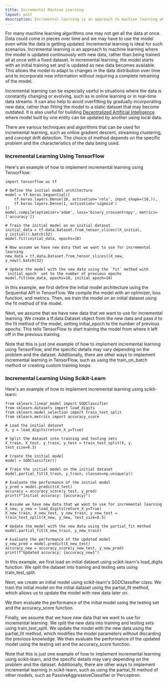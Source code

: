 ```yaml
---
title: Incremental Machine Learning
layout: post
description: Incremental learning is an approach to machine learning where the model is updated continuously with new data, rather than being trained all at once with a fixed dataset. 
--- 
```


For many machine learning algorithms one may not get all the data at once. Data could come in pieces over time and we may have to use the model even while the data is getting updated. Incremental learning is ideal for such scenarios. Incremental learning is an approach to machine learning where the model is updated continuously with new data, rather than being trained all at once with a fixed dataset. In incremental learning, the model starts with an initial training set and is updated as new data becomes available. This allows the model to adapt to changes in the data distribution over time and to incorporate new information without requiring a complete retraining of the model.

Incremental learning can be especially useful in situations where the data is constantly changing or evolving, such as in online learning or in real-time data streams. It can also help to avoid overfitting by gradually incorporating new data, rather than fitting the model to a static dataset that may become outdated. It is also useful for building [Decentralized Artificial Intelligence](/2023/02/25/Decentralized-Artificial-Intelligence.html) where model built by one entity can be updated by another using local data.

There are various techniques and algorithms that can be used for incremental learning, such as online gradient descent, streaming clustering, and concept drift detection. The choice of method depends on the specific problem and the characteristics of the data being used.

### Incremental Learning Using TensorFlow

Here's an example of how to implement incremental learning using TensorFlow:

	import tensorflow as tf
	
	# Define the initial model architecture
	model = tf.keras.Sequential([
	    tf.keras.layers.Dense(10, activation='relu', input_shape=(10,)),
	    tf.keras.layers.Dense(1, activation='sigmoid')
	])
	model.compile(optimizer='adam', loss='binary_crossentropy', metrics=['accuracy'])
	
	# Train the initial model on an initial dataset
	initial_data = tf.data.Dataset.from_tensor_slices((X_initial, y_initial)).batch(32)
	model.fit(initial_data, epochs=10)
	
	# Now assume we have new data that we want to use for incremental learning
	new_data = tf.data.Dataset.from_tensor_slices((X_new, y_new)).batch(32)
	
	# Update the model with the new data using the `fit` method with `initial_epoch` set to the number of previous epochs
	model.fit(new_data, epochs=10, initial_epoch=10)

In this example, we first define the initial model architecture using the Sequential API in TensorFlow. We compile the model with an optimizer, loss function, and metrics. Then, we train the model on an initial dataset using the fit method of the model.

Next, we assume that we have new data that we want to use for incremental learning. We create a tf.data.Dataset object from the new data and pass it to the fit method of the model, setting initial_epoch to the number of previous epochs. This tells TensorFlow to start training the model from where it left off in the previous training.

Note that this is just one example of how to implement incremental learning using TensorFlow, and the specific details may vary depending on the problem and the dataset. Additionally, there are other ways to implement incremental learning in TensorFlow, such as using the train_on_batch method or creating custom training loops.

### Incremental Learning Using Scikit-Learn

Here's an example of how to implement incremental learning using scikit-learn:

	from sklearn.linear_model import SGDClassifier
	from sklearn.datasets import load_digits
	from sklearn.model_selection import train_test_split
	from sklearn.metrics import accuracy_score
	
	# Load the initial dataset
	X, y = load_digits(return_X_y=True)
	
	# Split the dataset into training and testing sets
	X_train, X_test, y_train, y_test = train_test_split(X, y, test_size=0.3)
	
	# Create the initial model
	model = SGDClassifier()
	
	# Train the initial model on the initial dataset
	model.partial_fit(X_train, y_train, classes=np.unique(y))
	
	# Evaluate the performance of the initial model
	y_pred = model.predict(X_test)
	accuracy = accuracy_score(y_test, y_pred)
	print(f"Initial accuracy: {accuracy}")
	
	# Assume we have new data that we want to use for incremental learning
	X_new, y_new = load_digits(return_X_y=True)
	X_new_train, X_new_test, y_new_train, y_new_test = train_test_split(X_new, y_new, test_size=0.3)
	
	# Update the model with the new data using the partial_fit method
	model.partial_fit(X_new_train, y_new_train)
	
	# Evaluate the performance of the updated model
	y_new_pred = model.predict(X_new_test)
	accuracy_new = accuracy_score(y_new_test, y_new_pred)
	print(f"Updated accuracy: {accuracy_new}")
	
In this example, we first load an initial dataset using scikit-learn's load_digits function. We split the dataset into training and testing sets using train_test_split.

Next, we create an initial model using scikit-learn's SGDClassifier class. We train the initial model on the initial dataset using the partial_fit method, which allows us to update the model with new data later on.

We then evaluate the performance of the initial model using the testing set and the accuracy_score function.

Finally, we assume that we have new data that we want to use for incremental learning. We split the new data into training and testing sets using train_test_split. We update the model with the new data using the partial_fit method, which modifies the model parameters without discarding the previous knowledge. We then evaluate the performance of the updated model using the testing set and the accuracy_score function.

Note that this is just one example of how to implement incremental learning using scikit-learn, and the specific details may vary depending on the problem and the dataset. Additionally, there are other ways to implement incremental learning in scikit-learn, such as using the partial_fit method of other models, such as PassiveAggressiveClassifier or Perceptron.


